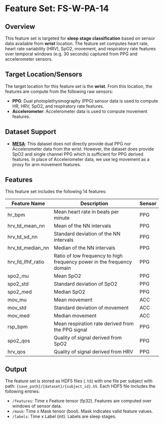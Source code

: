 # Feature Set: FS-W-PA-14
## <span class="sk-h2-span">Overview</span>

This feature set is targeted for __sleep stage classification__ based on sensor data available from __wrist__ location. The feature set computes heart rate, heart rate variability (HRV), SpO2, movement, and respiratory rate features over temporal windows (e.g. 30 seconds) captured from PPG and accelerometer sensors.

## <span class="sk-h2-span">Target Location/Sensors</span>

The target location for this feature set is the __wrist__. From this location, the features are compute from the following raw sensors:

- **PPG**: Dual photoplethysmography (PPG) sensor data is used to compute HR, HRV, SpO2, and respiratory rate features.
- **Accelerometer**: Accelerometer data is used to compute movement features.

## <span class="sk-h2-span">Dataset Support</span>

- **[MESA](../datasets/mesa.md)**: This dataset does not directly provide dual PPG nor Accelerometer data from the wrist. However, the dataset does provide SpO2 and single channel PPG which is sufficient for PPG derived features. In place of Accelerometer data, we use leg movement as a proxy for arm movement features.

## <span class="sk-h2-span">Features</span>

This feature set includes the following 14 features:

| Feature Name | Description | Sensor |
| --- | --- | --- |
| hr_bpm | Mean heart rate in beats per minute | PPG |
| hrv_td_mean_nn | Mean of the NN intervals | PPG |
| hrv_td_sd_nn | Standard deviation of the NN intervals | PPG |
| hrv_td_median_nn | Median of the NN intervals | PPG |
| hrv_fd_lfhf_ratio | Ratio of low frequency to high frequency power in the frequency domain | PPG |
| spo2_mu | Mean SpO2 | PPG |
| spo2_std | Standard deviation of SpO2 | PPG |
| spo2_med | Median SpO2 | PPG |
| mov_mu | Mean movement | ACC |
| mov_std | Standard deviation of movement | ACC |
| mov_med | Median movement | ACC |
| rsp_bpm | Mean respiration rate derived from the PPG signal | PPG |
| spo2_qos | Quality of signal derived from SpO2 | PPG |
| hrv_qos | Quality of signal derived from HRV | PPG |


## <span class="sk-h2-span">Output</span>

The feature set is stored as HDF5 files (`.h5`) with one file per subject with path: `{save_path}/{dataset}/{subject_id}.h5`. Each HDF5 file includes the following entries:

* `/features`: Time x Feature tensor (fp32). Features are computed over windows of sensor data.
* `/mask`: Time x Mask tensor (bool). Mask indicates valid feature values.
* `/labels`: Time x Label (int). Labels are sleep stages.
